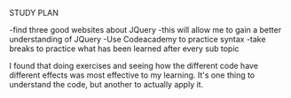 STUDY PLAN

-find three good websites about JQuery 
    -this will allow me to gain a better understanding of JQuery 
-Use Codeacademy to practice syntax
-take breaks to practice what has been learned after every sub topic

I found that doing exercises and seeing how the different code have different effects was most effective to my learning. It's one thing to understand the code, but another to actually apply it. 